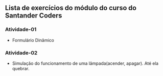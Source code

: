 ## Lista de exercícios do módulo do curso do Santander Coders

### Atividade-01
- Formulário Dinâmico

### Atividade-02
- Simulação do funcionamento de uma lâmpada(acender, apagar). Até ela quebrar.
